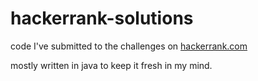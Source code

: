 # hackerrank-solutions
code I've submitted to the challenges on [hackerrank.com](http://www.hackerrank.com)

mostly written in java to keep it fresh in my mind.

